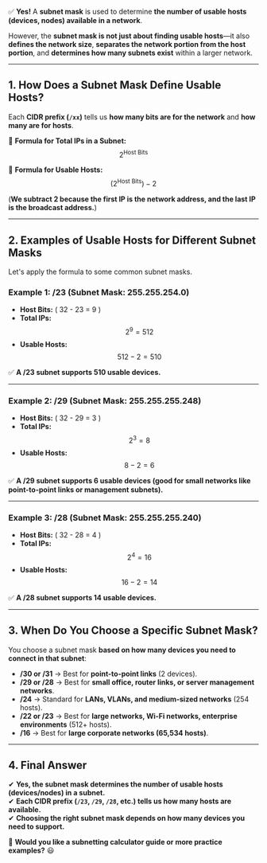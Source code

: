 ✅ **Yes!** A **subnet mask** is used to determine **the number of usable hosts (devices, nodes) available in a network**.

However, the **subnet mask is not just about finding usable hosts**—it also **defines the network size**, **separates the network portion from the host portion**, and **determines how many subnets exist** within a larger network.

---

## **1. How Does a Subnet Mask Define Usable Hosts?**

Each **CIDR prefix (`/xx`)** tells us **how many bits are for the network** and **how many are for hosts**.

🔹 **Formula for Total IPs in a Subnet:**
$$
2^{\text{Host Bits}}
$$

🔹 **Formula for Usable Hosts:**
$$
(2^{\text{Host Bits}}) - 2
$$

(**We subtract 2 because the first IP is the network address, and the last IP is the broadcast address.**)

---

## **2. Examples of Usable Hosts for Different Subnet Masks**

Let's apply the formula to some common subnet masks.

### **Example 1: /23 (Subnet Mask: 255.255.254.0)**

- **Host Bits:** \( 32 - 23 = 9 \)
- **Total IPs:** 
$$
2^9 = 512
$$
- **Usable Hosts:** 
$$
512 - 2 = 510
$$

✅ **A /23 subnet supports 510 usable devices.**

---

### **Example 2: /29 (Subnet Mask: 255.255.255.248)**

- **Host Bits:** \( 32 - 29 = 3 \)
- **Total IPs:** 
$$
2^3 = 8
$$
- **Usable Hosts:** 
$$
8 - 2 = 6
$$

✅ **A /29 subnet supports 6 usable devices (good for small networks like point-to-point links or management subnets).**

---

### **Example 3: /28 (Subnet Mask: 255.255.255.240)**

- **Host Bits:** \( 32 - 28 = 4 \)
- **Total IPs:** 
$$
2^4 = 16
$$
- **Usable Hosts:** 
$$
16 - 2 = 14
$$

✅ **A /28 subnet supports 14 usable devices.**

---

## **3. When Do You Choose a Specific Subnet Mask?**

You choose a subnet mask **based on how many devices you need to connect in that subnet**:

- **/30 or /31** → Best for **point-to-point links** (2 devices).
- **/29 or /28** → Best for **small office, router links, or server management networks**.
- **/24** → Standard for **LANs, VLANs, and medium-sized networks** (254 hosts).
- **/22 or /23** → Best for **large networks, Wi-Fi networks, enterprise environments** (512+ hosts).
- **/16** → Best for **large corporate networks (65,534 hosts)**.

---

## **4. Final Answer**

✔ **Yes, the subnet mask determines the number of usable hosts (devices/nodes) in a subnet.**  
✔ **Each CIDR prefix (`/23`, `/29`, `/28`, etc.) tells us how many hosts are available.**  
✔ **Choosing the right subnet mask depends on how many devices you need to support.**

🚀 **Would you like a subnetting calculator guide or more practice examples?** 😃
